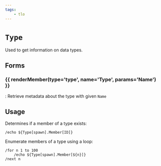 ```yaml
---
tags:
    - tlo
---
```

# `Type`

<!--tlo-desc-start-->
Used to get information on data types.
<!--tlo-desc-end-->
## Forms
<!--tlo-forms-start-->
### {{ renderMember(type='type', name='Type', params='Name') }}

:   Retrieve metadata about the type with given `Name`
<!--tlo-forms-end-->

## Usage

Determines if a member of a type exists:

```
/echo ${Type[spawn].Member[ID]}
```

Enumerate members of a type using a loop:

```
/for n 1 to 100
    /echo ${Type[spawn].Member[${n}]}
/next n
```
<!--tlo-linkrefs-start-->
[type]: ../data-types/datatype-type.md
<!--tlo-linkrefs-end-->
